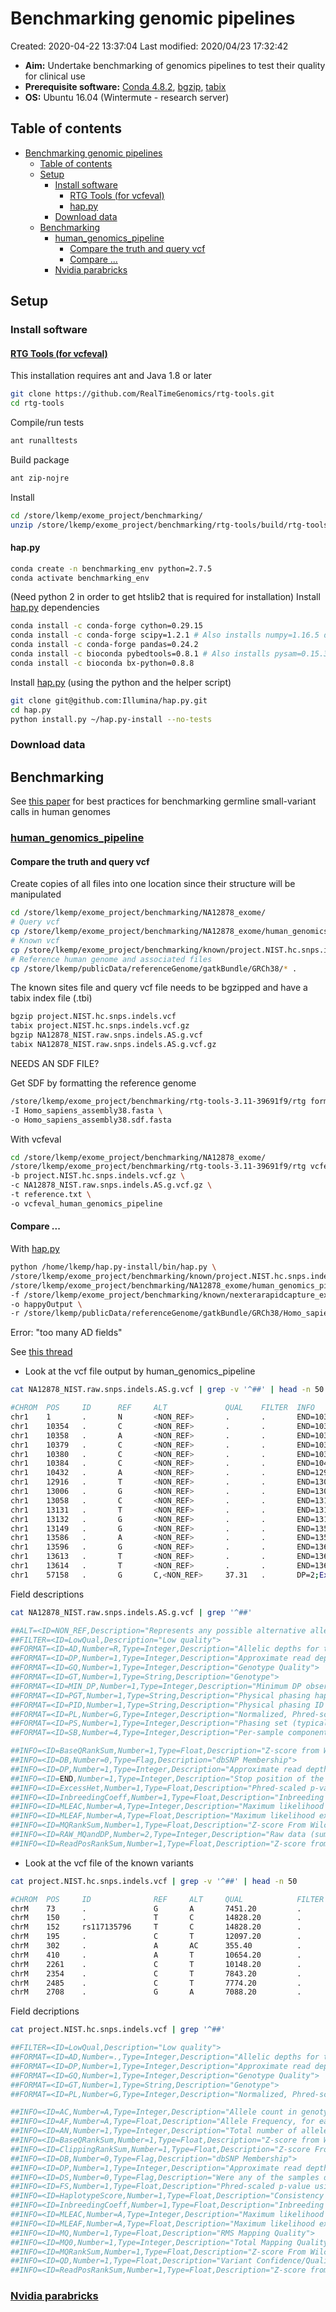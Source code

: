 # Benchmarking genomic pipelines

Created: 2020-04-22 13:37:04
Last modified: 2020/04/23 17:32:42

- **Aim:** Undertake benchmarking of genomics pipelines to test their quality for clinical use
- **Prerequisite software:** [Conda 4.8.2](https://docs.conda.io/projects/conda/en/latest/index.html), [bgzip](http://www.htslib.org/doc/bgzip.html), [tabix](http://www.htslib.org/doc/tabix.html)
- **OS:** Ubuntu 16.04 (Wintermute - research server)

## Table of contents

- [Benchmarking genomic pipelines](#benchmarking-genomic-pipelines)
  - [Table of contents](#table-of-contents)
  - [Setup](#setup)
    - [Install software](#install-software)
      - [RTG Tools (for vcfeval)](#rtg-tools-for-vcfeval)
      - [hap.py](#happy)
    - [Download data](#download-data)
  - [Benchmarking](#benchmarking)
    - [human_genomics_pipeline](#humangenomicspipeline)
      - [Compare the truth and query vcf](#compare-the-truth-and-query-vcf)
      - [Compare ...](#compare)
    - [Nvidia parabricks](#nvidia-parabricks)

## Setup

### Install software

#### [RTG Tools (for vcfeval)](https://github.com/RealTimeGenomics/rtg-tools/tree/eb13bbb82d2fbeab7d54a92e8493ddd2acf0d349)

This installation requires ant and Java 1.8 or later

```bash
git clone https://github.com/RealTimeGenomics/rtg-tools.git
cd rtg-tools
```

Compile/run tests

```bash
ant runalltests
```

Build package

```bash
ant zip-nojre
```

Install

```bash
cd /store/lkemp/exome_project/benchmarking/
unzip /store/lkemp/exome_project/benchmarking/rtg-tools/build/rtg-tools-3.11-39691f9-base.zip
```

#### hap.py

```bash
conda create -n benchmarking_env python=2.7.5
conda activate benchmarking_env
```

(Need python 2 in order to get htslib2 that is required for installation)
Install [hap.py](https://github.com/Illumina/hap.py) dependencies

```bash
conda install -c conda-forge cython=0.29.15
conda install -c conda-forge scipy=1.2.1 # Also installs numpy=1.16.5 dependency
conda install -c conda-forge pandas=0.24.2
conda install -c bioconda pybedtools=0.8.1 # Also installs pysam=0.15.3 dependency
conda install -c bioconda bx-python=0.8.8
```

Install [hap.py](https://github.com/Illumina/hap.py) (using the python and the helper script)

```bash
git clone git@github.com:Illumina/hap.py.git
cd hap.py
python install.py ~/hap.py-install --no-tests
```

### Download data

## Benchmarking

See [this paper](https://www.nature.com/articles/s41587-019-0054-x) for best practices for benchmarking germline small-variant calls in human genomes

### [human_genomics_pipeline](https://github.com/ESR-NZ/human_genomics_pipeline)

#### Compare the truth and query vcf

Create copies of all files into one location since their structure will be manipulated

```bash
cd /store/lkemp/exome_project/benchmarking/NA12878_exome/
# Query vcf
cp /store/lkemp/exome_project/benchmarking/NA12878_exome/human_genomics_pipeline/vcf/NA12878_NIST.raw.snps.indels.AS.g.vcf .
# Known vcf
cp /store/lkemp/exome_project/benchmarking/known/project.NIST.hc.snps.indels.vcf .
# Reference human genome and associated files
cp /store/lkemp/publicData/referenceGenome/gatkBundle/GRCh38/* .
```

The known sites file and query vcf file needs to be bgzipped and have a tabix index file (.tbi)

```bash
bgzip project.NIST.hc.snps.indels.vcf
tabix project.NIST.hc.snps.indels.vcf.gz
bgzip NA12878_NIST.raw.snps.indels.AS.g.vcf
tabix NA12878_NIST.raw.snps.indels.AS.g.vcf.gz
```

NEEDS AN SDF FILE?

Get SDF by formatting the reference genome

```bash
/store/lkemp/exome_project/benchmarking/rtg-tools-3.11-39691f9/rtg format \
-I Homo_sapiens_assembly38.fasta \
-o Homo_sapiens_assembly38.sdf.fasta
```

With vcfeval

```bash
cd /store/lkemp/exome_project/benchmarking/NA12878_exome/
/store/lkemp/exome_project/benchmarking/rtg-tools-3.11-39691f9/rtg vcfeval \
-b project.NIST.hc.snps.indels.vcf.gz \
-c NA12878_NIST.raw.snps.indels.AS.g.vcf.gz \
-t reference.txt \
-o vcfeval_human_genomics_pipeline
```

#### Compare ...

With [hap.py](https://github.com/Illumina/hap.py)

```bash
python /home/lkemp/hap.py-install/bin/hap.py \
/store/lkemp/exome_project/benchmarking/known/project.NIST.hc.snps.indels.vcf \
/store/lkemp/exome_project/benchmarking/NA12878_exome/human_genomics_pipeline/vcf/NA12878_NIST.raw.snps.indels.AS.g.vcf \
-f /store/lkemp/exome_project/benchmarking/known/nexterarapidcapture_expandedexome_targetedregions.bed.gz \
-o happyOutput \
-r /store/lkemp/publicData/referenceGenome/gatkBundle/GRCh38/Homo_sapiens_assembly38.fasta
```

Error: "too many AD fields"

See [this thread](https://github.com/Illumina/hap.py/issues/86)

- Look at the vcf file output by human_genomics_pipeline

```bash
cat NA12878_NIST.raw.snps.indels.AS.g.vcf | grep -v '^##' | head -n 50
```

```bash
#CHROM  POS     ID      REF     ALT             QUAL    FILTER  INFO                                                                   FORMAT                  20
chr1    1       .       N       <NON_REF>       .       .       END=10353                                                              GT:DP:GQ:MIN_DP:PL      0/0:0:0:0:0,0,0
chr1    10354   .       C       <NON_REF>       .       .       END=10357                                                              GT:DP:GQ:MIN_DP:PL      0/0:1:3:1:0,3,30
chr1    10358   .       A       <NON_REF>       .       .       END=10378                                                              GT:DP:GQ:MIN_DP:PL      0/0:2:6:2:0,6,38
chr1    10379   .       C       <NON_REF>       .       .       END=10379                                                              GT:DP:GQ:MIN_DP:PL      0/0:0:0:0:0,0,0
chr1    10380   .       C       <NON_REF>       .       .       END=10383                                                              GT:DP:GQ:MIN_DP:PL      0/0:2:6:2:0,6,47
chr1    10384   .       C       <NON_REF>       .       .       END=10431                                                              GT:DP:GQ:MIN_DP:PL      0/0:1:3:1:0,3,14
chr1    10432   .       A       <NON_REF>       .       .       END=12915                                                              GT:DP:GQ:MIN_DP:PL      0/0:0:0:0:0,0,0
chr1    12916   .       T       <NON_REF>       .       .       END=13005                                                              GT:DP:GQ:MIN_DP:PL      0/0:1:3:1:0,3,21
chr1    13006   .       G       <NON_REF>       .       .       END=13057                                                              GT:DP:GQ:MIN_DP:PL      0/0:0:0:0:0,0,0
chr1    13058   .       C       <NON_REF>       .       .       END=13130                                                              GT:DP:GQ:MIN_DP:PL      0/0:1:3:1:0,3,20
chr1    13131   .       T       <NON_REF>       .       .       END=13131                                                              GT:DP:GQ:MIN_DP:PL      0/0:1:0:1:0,0,0
chr1    13132   .       G       <NON_REF>       .       .       END=13148                                                              GT:DP:GQ:MIN_DP:PL      0/0:1:3:1:0,3,29
chr1    13149   .       G       <NON_REF>       .       .       END=13585                                                              GT:DP:GQ:MIN_DP:PL      0/0:0:0:0:0,0,0
chr1    13586   .       A       <NON_REF>       .       .       END=13595                                                              GT:DP:GQ:MIN_DP:PL      0/0:2:6:2:0,6,65
chr1    13596   .       G       <NON_REF>       .       .       END=13612                                                              GT:DP:GQ:MIN_DP:PL      0/0:4:12:4:0,12,126
chr1    13613   .       T       <NON_REF>       .       .       END=13613                                                              GT:DP:GQ:MIN_DP:PL      0/0:4:0:4:0,0,64
chr1    13614   .       T       <NON_REF>       .       .       END=13615                                                              GT:DP:GQ:MIN_DP:PL      0/0:4:12:4:0,12,134
chr1    57158   .       G       C,<NON_REF>     37.31   .       DP=2;ExcessHet=3.0103;MLEAC=1,0;MLEAF=0.500,0.00;RAW_MQandDP=1250,2    GT:AD:DP:GQ:PL:SB       1/1:0,2,0:2:6:49,6,0,49,6,49:0,0,1,1
```

Field descriptions

```bash
cat NA12878_NIST.raw.snps.indels.AS.g.vcf | grep '^##'
```

```bash
##ALT=<ID=NON_REF,Description="Represents any possible alternative allele not already represented at this location by REF and ALT">
##FILTER=<ID=LowQual,Description="Low quality">
##FORMAT=<ID=AD,Number=R,Type=Integer,Description="Allelic depths for the ref and alt alleles in the order listed">
##FORMAT=<ID=DP,Number=1,Type=Integer,Description="Approximate read depth (reads with MQ=255 or with bad mates are filtered)">
##FORMAT=<ID=GQ,Number=1,Type=Integer,Description="Genotype Quality">
##FORMAT=<ID=GT,Number=1,Type=String,Description="Genotype">
##FORMAT=<ID=MIN_DP,Number=1,Type=Integer,Description="Minimum DP observed within the GVCF block">
##FORMAT=<ID=PGT,Number=1,Type=String,Description="Physical phasing haplotype information, describing how the alternate alleles are phased in relation to one another; will always be heterozygous and is not intended to describe called alleles">
##FORMAT=<ID=PID,Number=1,Type=String,Description="Physical phasing ID information, where each unique ID within a given sample (but not across samples) connects records within a phasing group">
##FORMAT=<ID=PL,Number=G,Type=Integer,Description="Normalized, Phred-scaled likelihoods for genotypes as defined in the VCF specification">
##FORMAT=<ID=PS,Number=1,Type=Integer,Description="Phasing set (typically the position of the first variant in the set)">
##FORMAT=<ID=SB,Number=4,Type=Integer,Description="Per-sample component statistics which comprise the Fisher's Exact Test to detect strand bias.">

##INFO=<ID=BaseQRankSum,Number=1,Type=Float,Description="Z-score from Wilcoxon rank sum test of Alt Vs. Ref base qualities">
##INFO=<ID=DB,Number=0,Type=Flag,Description="dbSNP Membership">
##INFO=<ID=DP,Number=1,Type=Integer,Description="Approximate read depth; some reads may have been filtered">
##INFO=<ID=END,Number=1,Type=Integer,Description="Stop position of the interval">
##INFO=<ID=ExcessHet,Number=1,Type=Float,Description="Phred-scaled p-value for exact test of excess heterozygosity">
##INFO=<ID=InbreedingCoeff,Number=1,Type=Float,Description="Inbreeding coefficient as estimated from the genotype likelihoods per-sample when compared against the Hardy-Weinberg expectation">
##INFO=<ID=MLEAC,Number=A,Type=Integer,Description="Maximum likelihood expectation (MLE) for the allele counts (not necessarily the same as the AC), for each ALT allele, in the same order as listed">
##INFO=<ID=MLEAF,Number=A,Type=Float,Description="Maximum likelihood expectation (MLE) for the allele frequency (not necessarily the same as the AF), for each ALT allele, in the same order as listed">
##INFO=<ID=MQRankSum,Number=1,Type=Float,Description="Z-score From Wilcoxon rank sum test of Alt vs. Ref read mapping qualities">
##INFO=<ID=RAW_MQandDP,Number=2,Type=Integer,Description="Raw data (sum of squared MQ and total depth) for improved RMS Mapping Quality calculation. Incompatible with deprecated RAW_MQ formulation.">
##INFO=<ID=ReadPosRankSum,Number=1,Type=Float,Description="Z-score from Wilcoxon rank sum test of Alt vs. Ref read position bias">
```

- Look at the vcf file of the known variants

```bash
cat project.NIST.hc.snps.indels.vcf | grep -v '^##' | head -n 50
```

```bash
#CHROM  POS     ID              REF     ALT     QUAL            FILTER  INFO                                                                                                                                                               FORMAT          NIST7035                        NIST7086
chrM    73      .               G       A       7451.20         .       AC=4;AF=1.00;AN=4;DP=250;FS=0.000;MLEAC=4;MLEAF=1.00;MQ=53.56;MQ0=0;QD=29.80                                                                                       GT:AD:DP:GQ:PL  1/1:0,122:122:99:3604,369,0     1/1:0,128:128:99:3874,393,0
chrM    150     .               T       C       14828.20        .       AC=4;AF=1.00;AN=4;DP=325;FS=0.000;MLEAC=4;MLEAF=1.00;MQ=57.01;MQ0=0;QD=27.70                                                                                       GT:AD:DP:GQ:PL  1/1:0,166:166:99:7622,515,0     1/1:0,159:159:99:7233,488,0
chrM    152     rs117135796     T       C       14828.20        .       AC=4;AF=1.00;AN=4;DB;DP=329;FS=0.000;MLEAC=4;MLEAF=1.00;MQ=57.10;MQ0=0;QD=24.92                                                                                    GT:AD:DP:GQ:PL  1/1:0,169:169:99:7622,515,0     1/1:0,160:160:99:7233,488,0
chrM    195     .               C       T       12097.20        .       AC=4;AF=1.00;AN=4;DP=369;FS=0.000;MLEAC=4;MLEAF=1.00;MQ=58.11;MQ0=0;QD=32.78                                                                                       GT:AD:DP:GQ:PL  1/1:0,187:187:99:6223,570,0     1/1:0,182:182:99:5901,547,0
chrM    302     .               A       AC      355.40          .       AC=2;AF=0.500;AN=4;BaseQRankSum=-1.005;ClippingRankSum=-1.368;DP=273;FS=14.323;MLEAC=2;MLEAF=0.500;MQ=58.90;MQ0=0;MQRankSum=1.775;QD=1.30;ReadPosRankSum=-0.051    GT:AD:DP:GQ:PL  0/1:89,23:112:99:142,0,2214     0/1:96,24:120:99:251,0,2232
chrM    410     .               A       T       10654.20        .       AC=4;AF=1.00;AN=4;DP=322;FS=0.000;MLEAC=4;MLEAF=1.00;MQ=58.30;MQ0=0;QD=33.09                                                                                       GT:AD:DP:GQ:PL  1/1:0,163:163:99:5355,489,0     1/1:0,159:159:99:5326,478,0
chrM    2261    .               C       T       10148.20        .       AC=4;AF=1.00;AN=4;BaseQRankSum=0.177;ClippingRankSum=0.108;DP=345;FS=2.374;MLEAC=4;MLEAF=1.00;MQ=56.67;MQ0=0;MQRankSum=1.695;QD=29.42;ReadPosRankSum=-0.532        GT:AD:DP:GQ:PL  1/1:3,170:173:99:5002,434,0     1/1:0,172:172:99:5173,517,0
chrM    2354    .               C       T       7843.20         .       AC=4;AF=1.00;AN=4;BaseQRankSum=0.823;ClippingRankSum=1.008;DP=244;FS=0.000;MLEAC=4;MLEAF=1.00;MQ=57.37;MQ0=0;MQRankSum=0.170;QD=32.14;ReadPosRankSum=-0.568        GT:AD:DP:GQ:PL  1/1:1,107:108:99:3433,297,0     1/1:0,136:136:99:4437,409,0
chrM    2485    .               C       T       7774.20         .       AC=4;AF=1.00;AN=4;DP=231;FS=0.000;MLEAC=4;MLEAF=1.00;MQ=52.91;MQ0=0;QD=33.65                                                                                       GT:AD:DP:GQ:PL  1/1:0,102:102:99:3485,315,0     1/1:0,127:127:99:4316,393,0
chrM    2708    .               G       A       7088.20         .       AC=4;AF=1.00;AN=4;DP=217;FS=0.000;MLEAC=4;MLEAF=1.00;MQ=56.31;MQ0=0;QD=32.66                                                                                       GT:AD:DP:GQ:PL  1/1:0,106:106:99:3468,319,0     1/1:0,110:110:99:3647,331,0
```

Field decriptions

```bash
cat project.NIST.hc.snps.indels.vcf | grep '^##'
```

```bash
##FILTER=<ID=LowQual,Description="Low quality">
##FORMAT=<ID=AD,Number=.,Type=Integer,Description="Allelic depths for the ref and alt alleles in the order listed">
##FORMAT=<ID=DP,Number=1,Type=Integer,Description="Approximate read depth (reads with MQ=255 or with bad mates are filtered)">
##FORMAT=<ID=GQ,Number=1,Type=Integer,Description="Genotype Quality">
##FORMAT=<ID=GT,Number=1,Type=String,Description="Genotype">
##FORMAT=<ID=PL,Number=G,Type=Integer,Description="Normalized, Phred-scaled likelihoods for genotypes as defined in the VCF specification">

##INFO=<ID=AC,Number=A,Type=Integer,Description="Allele count in genotypes, for each ALT allele, in the same order as listed">
##INFO=<ID=AF,Number=A,Type=Float,Description="Allele Frequency, for each ALT allele, in the same order as listed">
##INFO=<ID=AN,Number=1,Type=Integer,Description="Total number of alleles in called genotypes">
##INFO=<ID=BaseQRankSum,Number=1,Type=Float,Description="Z-score from Wilcoxon rank sum test of Alt Vs. Ref base qualities">
##INFO=<ID=ClippingRankSum,Number=1,Type=Float,Description="Z-score From Wilcoxon rank sum test of Alt vs. Ref number of hard clipped bases">
##INFO=<ID=DB,Number=0,Type=Flag,Description="dbSNP Membership">
##INFO=<ID=DP,Number=1,Type=Integer,Description="Approximate read depth; some reads may have been filtered">
##INFO=<ID=DS,Number=0,Type=Flag,Description="Were any of the samples downsampled?">
##INFO=<ID=FS,Number=1,Type=Float,Description="Phred-scaled p-value using Fisher's exact test to detect strand bias">
##INFO=<ID=HaplotypeScore,Number=1,Type=Float,Description="Consistency of the site with at most two segregating haplotypes">
##INFO=<ID=InbreedingCoeff,Number=1,Type=Float,Description="Inbreeding coefficient as estimated from the genotype likelihoods per-sample when compared against the Hardy-Weinberg expectation">
##INFO=<ID=MLEAC,Number=A,Type=Integer,Description="Maximum likelihood expectation (MLE) for the allele counts (not necessarily the same as the AC), for each ALT allele, in the same order as listed">
##INFO=<ID=MLEAF,Number=A,Type=Float,Description="Maximum likelihood expectation (MLE) for the allele frequency (not necessarily the same as the AF), for each ALT allele, in the same order as listed">
##INFO=<ID=MQ,Number=1,Type=Float,Description="RMS Mapping Quality">
##INFO=<ID=MQ0,Number=1,Type=Integer,Description="Total Mapping Quality Zero Reads">
##INFO=<ID=MQRankSum,Number=1,Type=Float,Description="Z-score From Wilcoxon rank sum test of Alt vs. Ref read mapping qualities">
##INFO=<ID=QD,Number=1,Type=Float,Description="Variant Confidence/Quality by Depth">
##INFO=<ID=ReadPosRankSum,Number=1,Type=Float,Description="Z-score from Wilcoxon rank sum test of Alt vs. Ref read position bias">
```

### [Nvidia parabricks](https://github.com/ESR-NZ/ESR-Parabricks)